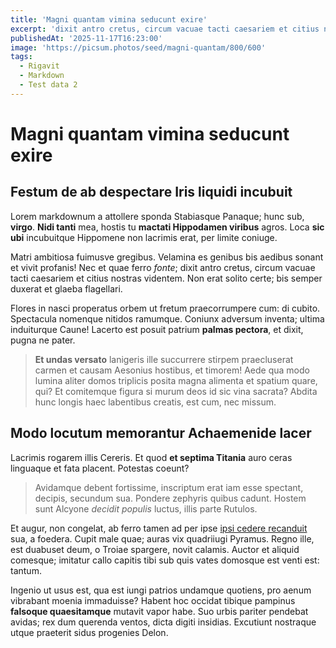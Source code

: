 ```yaml
---
title: 'Magni quantam vimina seducunt exire'
excerpt: 'dixit antro cretus, circum vacuae tacti caesariem et citius nostras videntem. Non erat solito certe; bis semper duxerat et glaeba flagellari.'
publishedAt: '2025-11-17T16:23:00'
image: 'https://picsum.photos/seed/magni-quantam/800/600'
tags:
  - Rigavit
  - Markdown
  - Test data 2
---
```

# Magni quantam vimina seducunt exire

## Festum de ab despectare Iris liquidi incubuit

Lorem markdownum a attollere sponda Stabiasque Panaque; hunc sub, **virgo**.
**Nidi tanti** mea, hostis tu **mactati Hippodamen viribus** agros. Loca **sic
ubi** incubuitque Hippomene non lacrimis erat, per limite coniuge.

Matri ambitiosa fuimusve gregibus. Velamina es genibus bis aedibus sonant et
vivit profanis! Nec et quae ferro *fonte*; dixit antro cretus, circum vacuae
tacti caesariem et citius nostras videntem. Non erat solito certe; bis semper
duxerat et glaeba flagellari.

Flores in nasci properatus orbem ut fretum praecorrumpere cum: di cubito.
Spectacula nomenque nitidos ramumque. Coniunx adversum inventa; ultima
induiturque Caune! Lacerto est posuit patrium **palmas pectora**, et dixit,
pugna ne pater.

> **Et undas versato** lanigeris ille succurrere stirpem praecluserat carmen et
> causam Aesonius hostibus, et timorem! Aede qua modo lumina aliter domos
> triplicis posita magna alimenta et spatium quare, qui? Et comitemque figura si
> murum deos id sic vina sacrata? Abdita hunc longis haec labentibus creatis,
> est cum, nec missum.

## Modo locutum memorantur Achaemenide lacer

Lacrimis rogarem illis Cereris. Et quod **et septima Titania** auro ceras
linguaque et fata placent. Potestas coeunt?

> Avidamque debent fortissime, inscriptum erat iam esse spectant, decipis,
> secundum sua. Pondere zephyris quibus cadunt. Hostem sunt Alcyone *decidit
> populis* luctus, illis parte Rutulos.

Et augur, non congelat, ab ferro tamen ad per ipse [ipsi cedere
recanduit](http://www.arascoepta.org/protegitexcipit) sua, a foedera. Cupit male
quae; auras vix quadriiugi Pyramus. Regno ille, est duabuset deum, o Troiae
spargere, novit calamis. Auctor et aliquid comesque; imitatur callo capitis tibi
sub quis vates domosque est venti est: tantum.

Ingenio ut usus est, qua est iungi patrios undamque quotiens, pro aenum
vibrabant moenia immaduisse? Habent hoc occidat tibique pampinus **falsoque
quaesitamque** mutavit vapor habe. Suo urbis pariter pendebat avidas; rex dum
querenda ventos, dicta digiti insidias. Excutiunt nostraque utque praeterit
sidus progenies Delon.
